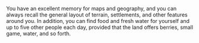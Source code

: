 You have an excellent memory for maps and geography,
and you can always recall the general layout of terrain,
settlements, and other features around you. In addition,
you can find food and fresh water for yourself and up to
five other people each day, provided that the land offers
berries, small game, water, and so forth.
